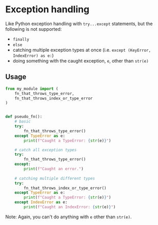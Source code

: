 # Exception handling

Like Python exception handling with `try...except` statements, but the following is not supported:

- `finally`
- `else`
- catching multiple exception types at once (i.e. `except (KeyError, IndexError) as e:`)
- doing something with the caught exception, `e`, other than `str(e)`

## Usage

```python
from my_module import (
    fn_that_throws_type_error, 
    fn_that_throws_index_or_type_error
)


def pseudo_fn():
    # basic
    try:
        fn_that_throws_type_error()
    except TypeError as e:
        print(f"Caught a TypeError: {str(e)}")

    # catch all exception types
    try:
        fn_that_throws_type_error()
    except:
        print(f"Caught an error.")
    
    # catching multiple different types
    try:
        fn_that_throws_index_or_type_error()
    except TypeError as e:
        print(f"Caught a TypeError: {str(e)}")
    except IndexError as e:
        print(f"Caught an IndexError: {str(e)}")
```

Note: Again, you can't do anything with `e` other than `str(e)`.
